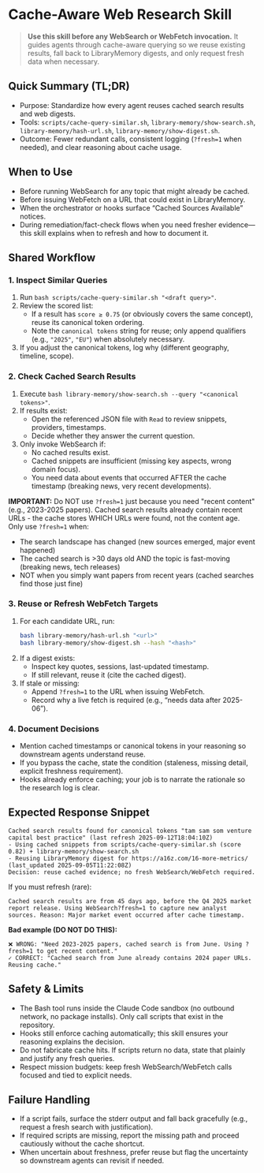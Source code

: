 # Cache-Aware Web Research Skill

> **Use this skill before any WebSearch or WebFetch invocation.**
> It guides agents through cache-aware querying so we reuse existing results, fall back to LibraryMemory digests, and only request fresh data when necessary.

## Quick Summary (TL;DR)
- Purpose: Standardize how every agent reuses cached search results and web digests.
- Tools: `scripts/cache-query-similar.sh`, `library-memory/show-search.sh`, `library-memory/hash-url.sh`, `library-memory/show-digest.sh`.
- Outcome: Fewer redundant calls, consistent logging (`?fresh=1` when needed), and clear reasoning about cache usage.

## When to Use
- Before running WebSearch for any topic that might already be cached.
- Before issuing WebFetch on a URL that could exist in LibraryMemory.
- When the orchestrator or hooks surface “Cached Sources Available” notices.
- During remediation/fact-check flows when you need fresher evidence—this skill explains when to refresh and how to document it.

## Shared Workflow

### 1. Inspect Similar Queries
1. Run `bash scripts/cache-query-similar.sh "<draft query>"`.
2. Review the scored list:
   - If a result has `score ≥ 0.75` (or obviously covers the same concept), reuse its canonical token ordering.
   - Note the `canonical tokens` string for reuse; only append qualifiers (e.g., `"2025"`, `"EU"`) when absolutely necessary.
3. If you adjust the canonical tokens, log why (different geography, timeline, scope).

### 2. Check Cached Search Results
1. Execute `bash library-memory/show-search.sh --query "<canonical tokens>"`.
2. If results exist:
   - Open the referenced JSON file with `Read` to review snippets, providers, timestamps.
   - Decide whether they answer the current question.
3. Only invoke WebSearch if:
   - No cached results exist.
   - Cached snippets are insufficient (missing key aspects, wrong domain focus).
   - You need data about events that occurred AFTER the cache timestamp (breaking news, very recent developments).

**IMPORTANT:** Do NOT use `?fresh=1` just because you need "recent content" (e.g., 2023-2025 papers). Cached search results already contain recent URLs - the cache stores WHICH URLs were found, not the content age. Only use `?fresh=1` when:
   - The search landscape has changed (new sources emerged, major event happened)
   - The cached search is >30 days old AND the topic is fast-moving (breaking news, tech releases)
   - NOT when you simply want papers from recent years (cached searches find those just fine)

### 3. Reuse or Refresh WebFetch Targets
1. For each candidate URL, run:
   ```bash
   bash library-memory/hash-url.sh "<url>"
   bash library-memory/show-digest.sh --hash "<hash>"
   ```
2. If a digest exists:
   - Inspect key quotes, sessions, last-updated timestamp.
   - If still relevant, reuse it (cite the cached digest).
3. If stale or missing:
   - Append `?fresh=1` to the URL when issuing WebFetch.
   - Record why a live fetch is required (e.g., “needs data after 2025-06”).

### 4. Document Decisions
- Mention cached timestamps or canonical tokens in your reasoning so downstream agents understand reuse.
- If you bypass the cache, state the condition (staleness, missing detail, explicit freshness requirement).
- Hooks already enforce caching; your job is to narrate the rationale so the research log is clear.

## Expected Response Snippet
```
Cached search results found for canonical tokens "tam sam som venture capital best practice" (last refresh 2025-09-12T18:04:10Z)
- Using cached snippets from scripts/cache-query-similar.sh (score 0.82) + library-memory/show-search.sh
- Reusing LibraryMemory digest for https://a16z.com/16-more-metrics/ (last_updated 2025-09-05T11:22:08Z)
Decision: reuse cached evidence; no fresh WebSearch/WebFetch required.
```
If you must refresh (rare):
```
Cached search results are from 45 days ago, before the Q4 2025 market report release. Using WebSearch?fresh=1 to capture new analyst sources. Reason: Major market event occurred after cache timestamp.
```

**Bad example (DO NOT DO THIS):**
```
❌ WRONG: "Need 2023-2025 papers, cached search is from June. Using ?fresh=1 to get recent content."
✓ CORRECT: "Cached search from June already contains 2024 paper URLs. Reusing cache."
```

## Safety & Limits
- The Bash tool runs inside the Claude Code sandbox (no outbound network, no package installs). Only call scripts that exist in the repository.
- Hooks still enforce caching automatically; this skill ensures your reasoning explains the decision.
- Do not fabricate cache hits. If scripts return no data, state that plainly and justify any fresh queries.
- Respect mission budgets: keep fresh WebSearch/WebFetch calls focused and tied to explicit needs.

## Failure Handling
- If a script fails, surface the stderr output and fall back gracefully (e.g., request a fresh search with justification).
- If required scripts are missing, report the missing path and proceed cautiously without the cache shortcut.
- When uncertain about freshness, prefer reuse but flag the uncertainty so downstream agents can revisit if needed.
